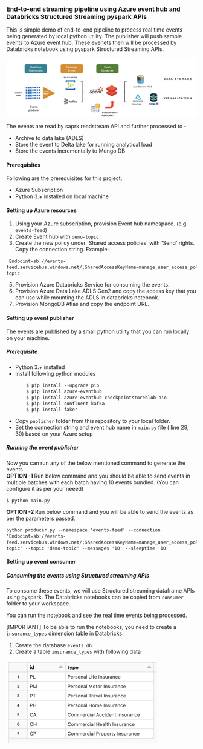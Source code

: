 ### End-to-end streaming pipeline using Azure event hub and Databricks Structured Streaming pyspark APIs ###

This is simple demo of end-to-end pipeline to process real time events being generated by local python utility. The publisher will push sample events to Azure event hub. These evenets then will be processed by Databricks notebook using pyspark Structured Streaming APIs.

![](images/architecture.png)

The events are read by saprk readstream API and further processed to - 
- Archive to data lake (ADLS)
- Store the event to Delta lake for running analytical load
- Store the events incrementally to Mongo DB

#### Prerequisites ####
Following are the prerequisites for this project.
- Azure Subscription
- Python 3.+ installed on local machine

#### Setting up Azure resources ####
1. Using your Azure subscription, provision Event hub namespace. (e.g. `events-feed`)
2. Create Event hub with `demo-topic`
3. Create the new policy under 'Shared access policies' with 'Send' rights. Copy the connection string. Example:
```
 Endpoint=sb://events-feed.servicebus.windows.net/;SharedAccessKeyName=manage_user_access_policy;SharedAccessKey=EYMfb85RM5wMgBujKH+D+P/MbFb1Auo+BGkgAbWakIJ=;EntityPath=demo-topic
```
5. Provision Azure Databricks Service for consuming the events.
6. Provision Azure Data Lake ADLS Gen2 and copy the access key that you can use while mounting the ADLS in databricks notebook.
7. Provision MongoDB Atlas and copy the endpoint URL.

#### Setting up event publisher ####
The events are published by a small python utility that you can run locally on your machine.
##### Prerequisite ######
- Python 3.+ installed
- Install following python modules
	```
		$ pip install --upgrade pip
		$ pip install azure-eventhub
		$ pip install azure-eventhub-checkpointstoreblob-aio
		$ pip install confluent-kafka
		$ pip install faker
	```
- Copy `publisher` folder from this repository to your local folder.
- Set the connection string and event hub name in `main.py` file ( line 29, 30) based on your Azure setup

##### Running the event publisher ######
Now you can run any of the below mentioned command to generate the events  
<b> OPTION -1 </b>
Run below command and you should be able to send events in multiple batches with each batch having 10 events bundled. (You can configure it as per your neeed)
```
$ python main.py
```
<b> OPTION -2 </b>
Run below command and you will be able to send the events as per the parameters passed.
```
python producer.py --namespace 'events-feed' --connection 'Endpoint=sb://events-feed.servicebus.windows.net/;SharedAccessKeyName=manage_user_access_policy;SharedAccessKey=vqiQd6gHWeGZdlY5cmV3kKyJmRssimyGM+yYiJTPonR=;EntityPath=demo-topic' --topic 'demo-topic' --messages '10' --sleeptime '10'
```
#### Setting up event consumer ####
##### Consuming the events using Structured streaming APIs #####
To consume these events, we will use Structured streaming dataframe APIs using pyspark. The Databricks notebooks can be copied from `consumer` folder to your workspace.

You can run the notebook and see the real time events being processed.

[IMPORTANT] To be able to run the notebooks, you need to create a `insurance_types` dimension table in Databricks.
1. Create the database `events_db`
2. Create a table `insurance_types` with following data  


![](images/dim_table.png)
